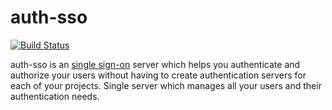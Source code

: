 # auth-sso 

[![Build Status](https://travis-ci.org/iAziz786/auth-sso.svg?branch=master)](https://travis-ci.org/iAziz786/auth-sso)

auth-sso is an [single sign-on][1] server which helps you authenticate and authorize your users without having to create authentication servers for each of your projects. Single server which manages all your users and their authentication needs.

[1]: https://en.wikipedia.org/wiki/Single_sign-on
